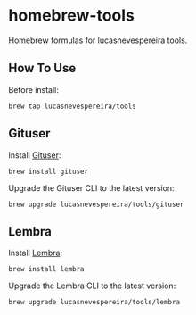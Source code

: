 # homebrew-tools

Homebrew formulas for lucasnevespereira tools.

## How To Use

Before install:

```
brew tap lucasnevespereira/tools
```

## Gituser

Install [Gituser](https://github.com/lucasnevespereira/go-gituser):

```
brew install gituser
```

Upgrade the Gituser CLI to the latest version:

```
brew upgrade lucasnevespereira/tools/gituser
```

## Lembra

Install [Lembra](https://github.com/lucasnevespereira/lembra):

```
brew install lembra
```

Upgrade the Lembra CLI to the latest version:

```
brew upgrade lucasnevespereira/tools/lembra
```
